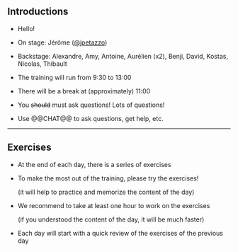 ## Introductions

- Hello! 

- On stage: Jérôme ([@jpetazzo])

- Backstage: Alexandre, Amy, Antoine, Aurélien (x2), Benji, David, Kostas, Nicolas, Thibault

- The training will run from 9:30 to 13:00

- There will be a break at (approximately) 11:00

- You ~~should~~ must ask questions! Lots of questions!

- Use @@CHAT@@ to ask questions, get help, etc.

[@alexbuisine]: https://twitter.com/alexbuisine
[EphemeraSearch]: https://ephemerasearch.com/
[@jpetazzo]: https://twitter.com/jpetazzo
[@s0ulshake]: https://twitter.com/s0ulshake

---

## Exercises

- At the end of each day, there is a series of exercises

- To make the most out of the training, please try the exercises!

  (it will help to practice and memorize the content of the day)

- We recommend to take at least one hour to work on the exercises

  (if you understood the content of the day, it will be much faster)

- Each day will start with a quick review of the exercises of the previous day
